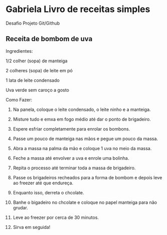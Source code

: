 # Gabriela Livro de receitas simples
Desafio Projeto Git/Github

## Receita de bombom de uva

Ingredientes:

1/2 colher (sopa) de manteiga

2 colheres (sopa) de leite em pó

1 lata de leite condensado

Uva verde sem caroço a gosto

Como Fazer:

1. Na panela, coloque o leite condensado, o leite ninho e a manteiga.

2. Misture tudo e emxa em fogo médio até dar o ponto de brigadeiro.

3. Espere esfriar completamente para enrolar os bombons.

4. Passe um pouco de manteiga nas mãos e pegue um pouco da massa.

5. Abra a massa na palma da mão e coloque 1 uva no meio da massa.

6. Feche a massa até envolver a uva e enrole uma bolinha.

7. Repita o processo até terminar toda a massa de brigadeiro.

8. Passe os brigadeiros recheados para a forma de bombom e depois leve ao freezer até que endureça.

9. Enquanto isso, derreta o chcolate.

10. Banhe o bigadeiro no chcolate e coloque no papel manteiga para não grudar.

11. Leve ao freezer por cerca de 30 minutos.

12. Sirva em seguida!

